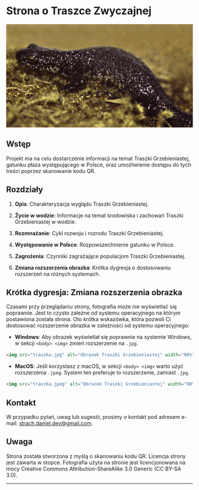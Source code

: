 # Strona o Traszce Zwyczajnej

![Traszka Zwyczajna](traszka.jpg)

## Wstęp

Projekt ma na celu dostarczenie informacji na temat Traszki Grzebieniastej, gatunku płaza występującego w Polsce, oraz umożliwienie dostępu do tych treści poprzez skanowanie kodu QR.

## Rozdziały

1. **Opis**: Charakteryzacja wyglądu Traszki Grzebieniastej.

2. **Życie w wodzie**: Informacje na temat środowiska i zachowań Traszki Grzebieniastej w wodzie.

3. **Rozmnażanie**: Cykl rozwoju i rozrodu Traszki Grzebieniastej.

4. **Występowanie w Polsce**: Rozpowszechnienie gatunku w Polsce.

5. **Zagrożenia**: Czynniki zagrażające populacjom Traszki Grzebieniastej.

6. **Zmiana rozszerzenia obrazka**: Krótka dygresja o dostosowaniu rozszerzeń na różnych systemach.

## Krótka dygresja: Zmiana rozszerzenia obrazka 

Czasami przy przeglądaniu strony, fotografia może nie wyświetlać się poprawnie. 
Jest to czysto zależne od systemu operacyjnego na którym postawiona została strona.
Oto krótka wskazówka, która pozwoli Ci dostosować rozszerzenie obrazka w zależności od systemu operacyjnego:

- **Windows**: Aby obrazek wyświetlał się poprawnie na systemie Windows, w sekcji `<body> <img>` zmień rozszerzenie na `.jpg`.
```html
<img src="traszka.jpg" alt="Obrazek Traszki Grzebieniastej" width="90%" height="90%">
```
- **MacOS**: Jeśli korzystasz z macOS, w sekcji `<body> <img>`  warto użyć rozszerzenia `.jpeg`. System ten preferuje to rozszerzenie, zamiast `.jpg`.
```html
<img src="traszka.jpeg" alt="Obrazek Traszki Grzebieniastej" width="90%" height="90%">
```

## Kontakt

W przypadku pytań, uwag lub sugestii, prosimy o kontakt pod adresem e-mail: [strach.daniel.dev@gmail.com](mailto:strach.daniel.dev@gmail.com).

## Uwaga

Strona została stworzona z myślą o skanowaniu kodu QR. Licencja strony jest zawarta w stopce.
Fotografia użyta na stronie jest licencjonowana na mocy Creative Commons Attribution-ShareAlike 3.0 Generic (CC BY-SA 3.0).

---
